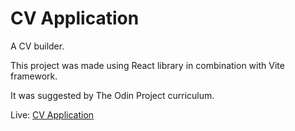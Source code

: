 # CV Application

A CV builder.

This project was made using React library in combination with Vite framework.

It was suggested by The Odin Project curriculum.

Live: [CV Application](https://cv-application-pi.vercel.app/)

